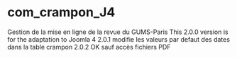# com_crampon_J4
Gestion de la mise en ligne de la revue du GUMS-Paris
This 2.0.0 version is for the adaptation to Joomla 4
2.0.1 modifie les valeurs par defaut des dates dans la table crampon
2.0.2 OK sauf accès fichiers PDF
